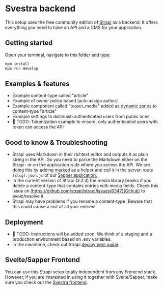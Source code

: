 # Svestra backend

This setup uses the free community edition of [Strapi](https://strapi.io/) as a backend. It offers everything you need to have an API and a CMS for your application.

## Getting started

Open your terminal, navigate to this folder and type:

```bash
npm install
npm run develop
```

## Examples & features

- Example content-type called "article"
- Example of owner policy based (auto assign author)
- Example component called "teaser_media" added as [dynamic zones](https://strapi.io/blog/release-beta-18-dynamic-zones) to content-type "article"
- Example settings to distinuish authenticated users from public ones.
- 🚧 TODO: Tokenization example to ensure, only authenticated users with token can access the API

## Good to know & Troubleshooting

- Strapi uses Markdown in their richtext editor and outputs it as plain string in the API. So you need to parse the Markdown either on the Strapi- or on the application-side where you access the API. We are doing this by adding [marked](https://www.npmjs.com/package/marked) as a helper and call it in the server-route `[slug].json.js` of our [Sapper application.](https://github.com/mutoco/svestra/tree/master/frontend/src)
- In the current version of Strapi (3.2.3) the media library breaks if you delete a content-type that contains entries with media fields. Check this issue on [https://github.com/strapi/strapi/issues/6347](Github) to avoid/resolve it.
- Strapi may have problems if you rename a content-type. Beware that this could cause a lost of all your entries!

## Deployment

- 🚧 TODO: Instructions will be added soon. We think of a staging and a production environment based on .env variables.
- In the meantime, check out Strapi [deployment guide](https://strapi.io/documentation/3.0.0-beta.x/getting-started/deployment.html).

## Svelte/Sapper Frontend

You can use this Strapi setup totally independent from any Frontend stack. However, if you are interested in using it together with Svelte/Sapper, make sure you check out the [Svestra frontend](https://github.com/mutoco/svestra/tree/master/frontend).
